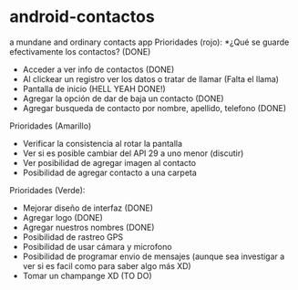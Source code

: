 # android-contactos
a mundane and ordinary contacts app
Prioridades (rojo):
*¿Qué se guarde efectivamente los contactos? (DONE)
* Acceder a ver info de contactos (DONE)
* Al clickear un registro ver los datos o tratar de llamar (Falta el llama)
* Pantalla de inicio (HELL YEAH DONE!)
* Agregar la opción de dar de baja un contacto (DONE)
* Agregar busqueda de contacto por nombre, apellido, telefono (DONE)

Prioridades (Amarillo)
* Verificar la consistencia al rotar la pantalla
* Ver si es posible cambiar del API 29 a uno menor (discutir)
* Ver posibilidad de agregar imagen al contacto
* Posibilidad de agregar contacto a una carpeta

Prioridades (Verde):
* Mejorar diseño de interfaz (DONE)
* Agregar logo (DONE)
* Agregar nuestros nombres (DONE)
* Posibilidad de rastreo GPS
* Posibilidad de usar cámara y microfono
* Posibilidad de programar envio de mensajes (aunque sea investigar a ver si es facil como para saber algo más XD)
* Tomar un champange XD (TO DO)

